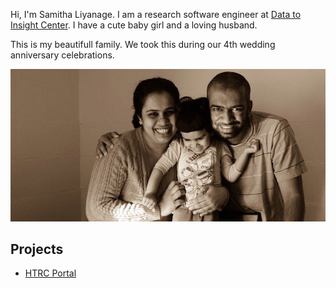 Hi, I'm Samitha Liyanage. I am a research software engineer at [Data to Insight Center](http://d2i.indiana.edu). I have a cute baby girl and a loving husband.

This is my beautifull family. We took this during our 4th wedding anniversary celebrations.

![Family Picture](/images/family_pic.jpg)

## Projects

- [HTRC Portal](https://htrc2.pti.indiana.edu/)
